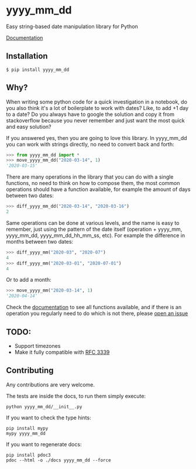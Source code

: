# yyyy_mm_dd

Easy string-based date manipulation library for Python

[Documentation](https://rogeriochaves.github.io/yyyy_mm_dd/yyyy_mm_dd/index.html)

## Installation

    $ pip install yyyy_mm_dd

## Why?

When writing some python code for a quick investigation in a notebook, do you also think it's a lot of boilerplate to work with dates? Like, to add +1 day to a date? Do you always have to google the solution and copy it from stackoverflow because you never remember and just want the most quick and easy solution?

If you answered yes, then you are going to love this library. In yyyy_mm_dd you can work with strings directly, no need to convert back and forth:

```python
>>> from yyyy_mm_dd import *
>>> move_yyyy_mm_dd("2020-03-14", 1)
'2020-03-15'
```

There are many operations in the library that you can do with a single functions, no need to think on how to compose them, the most common operations should have a function available, for example the amount of days between two dates:

```python
>>> diff_yyyy_mm_dd("2020-03-14", "2020-03-16")
2
```

Same operations can be done at various levels, and the name is easy to remember, just using the pattern of the date itself (operation + yyyy_mm, yyyy_mm_dd, yyyy_mm_dd_hh_mm_ss, etc). For example the difference in months between two dates:

```python
>>> diff_yyyy_mm("2020-03", "2020-07")
4
>>> diff_yyyy_mm("2020-03-01", "2020-07-01")
4
```

Or to add a month:

```python
>>> move_yyyy_mm("2020-03-14", 1)
'2020-04-14'
```

Check the [documentation](https://rogeriochaves.github.io/yyyy_mm_dd/yyyy_mm_dd/index.html) to see all functions available, and if there is an operation you regularly need to do which is not there, please [open an issue](https://github.com/rogeriochaves/yyyy_mm_dd/issues)

## TODO:

- Support timezones
- Make it fully compatible with [RFC 3339](https://tools.ietf.org/html/rfc3339)

## Contributing

Any contributions are very welcome.

The tests are inside the docs, to run them simply execute:

```
python yyyy_mm_dd/__init__.py
```

If you want to check the type hints:

```
pip install mypy
mypy yyyy_mm_dd
```

If you want to regenerate docs:

```
pip install pdoc3
pdoc --html -o ./docs yyyy_mm_dd --force
```
